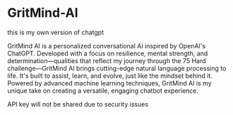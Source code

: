 # GritMind-AI
this is my own version of chatgpt

GritMind AI is a personalized conversational AI inspired by OpenAI's ChatGPT. Developed with a focus on resilience, mental strength, and determination—qualities that reflect my journey through the 75 Hard challenge—GritMind AI brings cutting-edge natural language processing to life. It's built to assist, learn, and evolve, just like the mindset behind it. Powered by advanced machine learning techniques, GritMind AI is my unique take on creating a versatile, engaging chatbot experience.
<p>API key will not be shared due to security issues</p>

